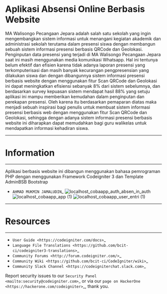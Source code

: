 # Aplikasi Absensi Online Berbasis Website

MA Walisongo Pecangaan Jepara adalah salah satu sekolah yang ingin 
mengembangkan sistem informasi untuk menangani kegiatan akademik dan 
administrasi sekolah terutama dalam presensi siswa dengan membangun sebuah 
sistem informasi presensi berbasis QRCode dan Geolokasi. Penginputan data 
presensi yang terjadi di MA Walisongo Pecangaan Jepara saat ini masih 
menggunakan media komunikasi Whatsapp. Hal ini tentunya belum efektif dan 
efisien karena tidak adanya laporan presensi yang terkomputerisasi dan masih 
banyak kecurangan pengpresensian yang dilakukan siswa dan dengan dibangunnya 
sistem informasi presensi berbasis website dengan menggunakan fitur Scan 
QRCode dan Geolokasi ini dapat meningkatkan efisiensi sebanyak 8% dari sistem 
sebelumnya, dan berdasarkan survey kepuasan sistem mendapat hasil 88% yang 
setuju aplikasi ini mampu memberikan kemudahan dalam penginputan dan 
perekapan presensi. Oleh karena itu berdasarkan pemaparan diatas maka menjadi 
sebuah inspirasi bagi penulis untuk membuat sistem informasi presensi berbasis 
web dengan menggunakan fitur Scan QRCode dan Geolokasi, sehingga dengan 
adanya sistem informasi presensi berbasis website ini diharapkan dapat 
memudahkan bagi guru walikelas untuk mendapatkan informasi kehadiran siswa.

*******************
# Information
*******************

Aplikasi berbasis website ini dibangun menggunakan bahasa pemrograman PHP dengan menggunakan Framework Codeigniter 3 dan Template AdminBSB Bootstrap
-  `AHMAD MUKMIN JAMALUDIN`_
![localhost_cobaapp_auth_absen_in_auth](https://user-images.githubusercontent.com/93875348/141669985-eb6326ac-e921-4da3-864a-79bcd88355d3.png)
![localhost_cobaapp_app (1)](https://user-images.githubusercontent.com/93875348/141669992-c273905a-bed0-47e6-8af1-2cc68332a1c7.png)
![localhost_cobaapp_user_entri (1)](https://user-images.githubusercontent.com/93875348/141669890-0626a5c4-cfbe-4d89-ba8c-163a8e5ff78f.png)

*********
# Resources
*********

-  `User Guide <https://codeigniter.com/docs>`_
-  `Language File Translations <https://github.com/bcit-ci/codeigniter3-translations>`_
-  `Community Forums <http://forum.codeigniter.com/>`_
-  `Community Wiki <https://github.com/bcit-ci/CodeIgniter/wiki>`_
-  `Community Slack Channel <https://codeigniterchat.slack.com>`_

Report security issues to our `Security Panel <mailto:security@codeigniter.com>`_
or via our `page on HackerOne <https://hackerone.com/codeigniter>`_, thank you.

